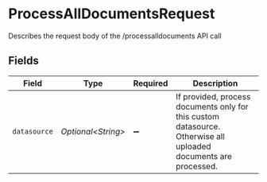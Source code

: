 # ProcessAllDocumentsRequest

Describes the request body of the /processalldocuments API call


## Fields

| Field                                                                                                           | Type                                                                                                            | Required                                                                                                        | Description                                                                                                     |
| --------------------------------------------------------------------------------------------------------------- | --------------------------------------------------------------------------------------------------------------- | --------------------------------------------------------------------------------------------------------------- | --------------------------------------------------------------------------------------------------------------- |
| `datasource`                                                                                                    | *Optional\<String>*                                                                                             | :heavy_minus_sign:                                                                                              | If provided, process documents only for this custom datasource. Otherwise all uploaded documents are processed. |